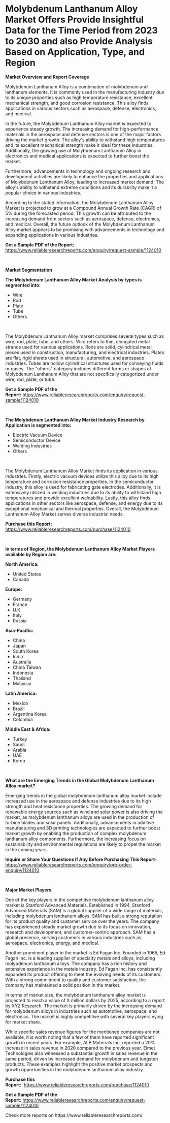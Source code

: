 <p><h1>Molybdenum Lanthanum Alloy Market Offers Provide Insightful Data for the Time Period from 2023 to 2030 and also Provide Analysis Based on Application, Type, and Region</h1></p><p><strong>Market Overview and Report Coverage</strong></p>
<p><p>Molybdenum Lanthanum Alloy is a combination of molybdenum and lanthanum elements. It is commonly used in the manufacturing industry due to its unique properties such as high temperature resistance, excellent mechanical strength, and good corrosion resistance. This alloy finds applications in various sectors such as aerospace, defense, electronics, and medical.</p><p>In the future, the Molybdenum Lanthanum Alloy market is expected to experience steady growth. The increasing demand for high-performance materials in the aerospace and defense sectors is one of the major factors driving the market growth. The alloy's ability to withstand high temperatures and its excellent mechanical strength make it ideal for these industries. Additionally, the growing use of Molybdenum Lanthanum Alloy in electronics and medical applications is expected to further boost the market.</p><p>Furthermore, advancements in technology and ongoing research and development activities are likely to enhance the properties and applications of Molybdenum Lanthanum Alloy, leading to increased market demand. The alloy's ability to withstand extreme conditions and its durability make it a popular choice in various industries.</p><p>According to the stated information, the Molybdenum Lanthanum Alloy Market is projected to grow at a Compound Annual Growth Rate (CAGR) of 5% during the forecasted period. This growth can be attributed to the increasing demand from sectors such as aerospace, defense, electronics, and medical. Overall, the future outlook of the Molybdenum Lanthanum Alloy market appears to be promising with advancements in technology and expanding applications in various industries.</p></p>
<p><strong>Get a Sample PDF of the Report:</strong> <a href="https://www.reliableresearchreports.com/enquiry/request-sample/1124010">https://www.reliableresearchreports.com/enquiry/request-sample/1124010</a></p>
<p>&nbsp;</p>
<p><strong>Market Segmentation</strong></p>
<p><strong>The Molybdenum Lanthanum Alloy Market Analysis by types is segmented into:</strong></p>
<p><ul><li>Wire</li><li>Rod</li><li>Plate</li><li>Tube</li><li>Others</li></ul></p>
<p>&nbsp;</p>
<p><p>The Molybdenum Lanthanum Alloy market comprises several types such as wire, rod, plate, tube, and others. Wire refers to thin, elongated metal strands used for various applications. Rods are solid, cylindrical metal pieces used in construction, manufacturing, and electrical industries. Plates are flat, rigid sheets used in structural, automotive, and aerospace industries. Tubes are hollow cylindrical structures used for conveying fluids or gases. The "others" category includes different forms or shapes of Molybdenum Lanthanum Alloy that are not specifically categorized under wire, rod, plate, or tube.</p></p>
<p><strong>Get a Sample PDF of the Report:</strong>&nbsp;<a href="https://www.reliableresearchreports.com/enquiry/request-sample/1124010">https://www.reliableresearchreports.com/enquiry/request-sample/1124010</a></p>
<p>&nbsp;</p>
<p><strong>The Molybdenum Lanthanum Alloy Market Industry Research by Application is segmented into:</strong></p>
<p><ul><li>Electric Vacuum Device</li><li>Semiconductor Device</li><li>Welding Industries</li><li>Others</li></ul></p>
<p>&nbsp;</p>
<p><p>The Molybdenum Lanthanum Alloy Market finds its application in various industries. Firstly, electric vacuum devices utilize this alloy due to its high temperature and corrosion resistance properties. In the semiconductor industry, this alloy is used for fabricating gate electrodes. Additionally, it is extensively utilized in welding industries due to its ability to withstand high temperatures and provide excellent weldability. Lastly, this alloy finds applications in other sectors like aerospace, defense, and energy due to its exceptional mechanical and thermal properties. Overall, the Molybdenum Lanthanum Alloy Market serves diverse industrial needs.</p></p>
<p><strong>Purchase this Report:</strong>&nbsp; <a href="https://www.reliableresearchreports.com/purchase/1124010">https://www.reliableresearchreports.com/purchase/1124010</a></p>
<p>&nbsp;</p>
<p><strong>In terms of Region, the Molybdenum Lanthanum Alloy Market Players available by Region are:</strong></p>
<p>
    <p> <strong> North America: </strong>
        <ul>
            <li>United States</li>
            <li>Canada</li>
        </ul>
        </p> 
    <p> <strong> Europe: </strong>
        <ul>
            <li>Germany</li>
            <li>France</li>
            <li>U.K.</li>
            <li>Italy</li>
            <li>Russia</li>
        </ul>
        </p> 
    <p> <strong> Asia-Pacific: </strong>
        <ul>
            <li>China</li>
            <li>Japan</li>
            <li>South Korea</li>
            <li>India</li>
            <li>Australia</li>
            <li>China Taiwan</li>
            <li>Indonesia</li>
            <li>Thailand</li>
            <li>Malaysia</li>
        </ul>
        </p> 
    <p> <strong> Latin America: </strong>
        <ul>
            <li>Mexico</li>
            <li>Brazil</li>
            <li>Argentina Korea</li>
            <li>Colombia</li>
        </ul>
        </p> 
    <p> <strong> Middle East & Africa: </strong>
        <ul>
            <li>Turkey</li>
            <li>Saudi</li>
            <li>Arabia</li>
            <li>UAE</li>
            <li>Korea</li>
        </ul>
    </p>
    </p>
<p>&nbsp;</p>
<p><strong>What are the Emerging Trends in the Global Molybdenum Lanthanum Alloy market?</strong></p>
<p><p>Emerging trends in the global molybdenum lanthanum alloy market include increased use in the aerospace and defense industries due to its high strength and heat resistance properties. The growing demand for renewable energy sources such as wind and solar power is also driving the market, as molybdenum lanthanum alloys are used in the production of turbine blades and solar panels. Additionally, advancements in additive manufacturing and 3D printing technologies are expected to further boost market growth by enabling the production of complex molybdenum lanthanum alloy components. Furthermore, the increasing focus on sustainability and environmental regulations are likely to propel the market in the coming years.</p></p>
<p><strong>Inquire or Share Your Questions If Any Before Purchasing This Report</strong>- <a href="https://www.reliableresearchreports.com/enquiry/pre-order-enquiry/1124010">https://www.reliableresearchreports.com/enquiry/pre-order-enquiry/1124010</a></p>
<p>&nbsp;</p>
<p><strong>Major Market Players</strong></p>
<p><p>One of the key players in the competitive molybdenum lanthanum alloy market is Stanford Advanced Materials. Established in 1994, Stanford Advanced Materials (SAM) is a global supplier of a wide range of materials, including molybdenum lanthanum alloys. SAM has built a strong reputation for its product quality and customer service over the years. The company has experienced steady market growth due to its focus on innovation, research and development, and customer-centric approach. SAM has a global presence, serving customers in various industries such as aerospace, electronics, energy, and medical.</p><p>Another prominent player in the market is Ed Fagan Inc. Founded in 1965, Ed Fagan Inc. is a leading supplier of specialty metals and alloys, including molybdenum lanthanum alloys. The company has a rich history and extensive experience in the metals industry. Ed Fagan Inc. has consistently expanded its product offering to meet the evolving needs of its customers. With a strong commitment to quality and customer satisfaction, the company has maintained a solid position in the market.</p><p>In terms of market size, the molybdenum lanthanum alloy market is projected to reach a value of X million dollars by 2025, according to a report by XYZ Research. The market is primarily driven by the increasing demand for molybdenum alloys in industries such as automotive, aerospace, and electronics. The market is highly competitive with several key players vying for market share.</p><p>While specific sales revenue figures for the mentioned companies are not available, it is worth noting that a few of them have reported significant growth in recent years. For example, ALB Materials Inc. reported a 20% increase in sales revenue in 2020 compared to the previous year. Elmet Technologies also witnessed a substantial growth in sales revenue in the same period, driven by increased demand for molybdenum and tungsten products. These examples highlight the positive market prospects and growth opportunities in the molybdenum lanthanum alloy industry.</p></p>
<p><strong>Purchase this Report:</strong>&nbsp;&nbsp;<a href="https://www.reliableresearchreports.com/purchase/1124010">https://www.reliableresearchreports.com/purchase/1124010</a></p>
<p></p>
<p><strong>Get a Sample PDF of the Report:</strong>&nbsp;<a href="https://www.reliableresearchreports.com/enquiry/request-sample/1124010">https://www.reliableresearchreports.com/enquiry/request-sample/1124010</a></p>
<p>Check more reports on https://www.reliableresearchreports.com/</p>